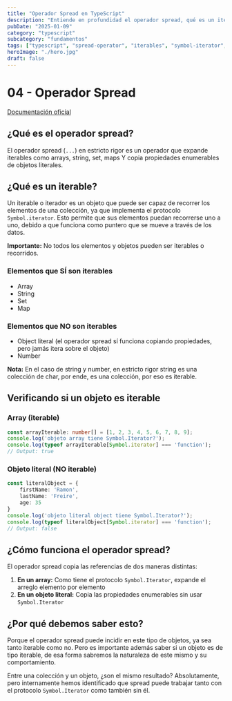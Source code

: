 ```yaml
---
title: "Operador Spread en TypeScript"
description: "Entiende en profundidad el operador spread, qué es un iterable, Symbol.iterator y cómo funciona con arrays y objetos en TypeScript."
pubDate: "2025-01-09"
category: "typescript"
subcategory: "fundamentos"
tags: ["typescript", "spread-operator", "iterables", "symbol-iterator", "fundamentos"]
heroImage: "./hero.jpg"
draft: false
---
```


# 04 - Operador Spread

[Documentación oficial](https://developer.mozilla.org/en-US/docs/Web/JavaScript/Reference/Operators/Spread_syntax)

## ¿Qué es el operador spread?

El operador spread (`...`) en estricto rigor es un operador que expande iterables como arrays, string, set, maps Y copia propiedades enumerables de objetos literales.

## ¿Qué es un iterable?

Un iterable o iterador es un objeto que puede ser capaz de recorrer los elementos de una colección, ya que implementa el protocolo `Symbol.iterator`. Esto permite que sus elementos puedan recorrerse uno a uno, debido a que funciona como puntero que se mueve a través de los datos.

**Importante:** No todos los elementos y objetos pueden ser iterables o recorridos.

### Elementos que SÍ son iterables

- Array
- String
- Set
- Map

### Elementos que NO son iterables

- Object literal (el operador spread sí funciona copiando propiedades, pero jamás itera sobre el objeto)
- Number

**Nota:** En el caso de string y number, en estricto rigor string es una colección de char, por ende, es una colección, por eso es iterable.

## Verificando si un objeto es iterable

### Array (iterable)

```typescript
const arrayIterable: number[] = [1, 2, 3, 4, 5, 6, 7, 8, 9];
console.log('objeto array tiene Symbol.Iterator?');
console.log(typeof arrayIterable[Symbol.iterator] === 'function');
// Output: true
```

### Objeto literal (NO iterable)

```typescript
const literalObject = {
    firstName: 'Ramon',
    lastName: 'Freire',
    age: 35
}
console.log('objeto literal object tiene Symbol.Iterator?');
console.log(typeof literalObject[Symbol.iterator] === 'function');
// Output: false
```

## ¿Cómo funciona el operador spread?

El operador spread copia las referencias de dos maneras distintas:

1. **En un array:** Como tiene el protocolo `Symbol.Iterator`, expande el arreglo elemento por elemento
2. **En un objeto literal:** Copia las propiedades enumerables sin usar `Symbol.Iterator`

## ¿Por qué debemos saber esto?

Porque el operador spread puede incidir en este tipo de objetos, ya sea tanto iterable como no. Pero es importante además saber si un objeto es de tipo iterable, de esa forma sabremos la naturaleza de este mismo y su comportamiento.

Entre una colección y un objeto, ¿son el mismo resultado? Absolutamente, pero internamente hemos identificado que spread puede trabajar tanto con el protocolo `Symbol.Iterator` como también sin él.
